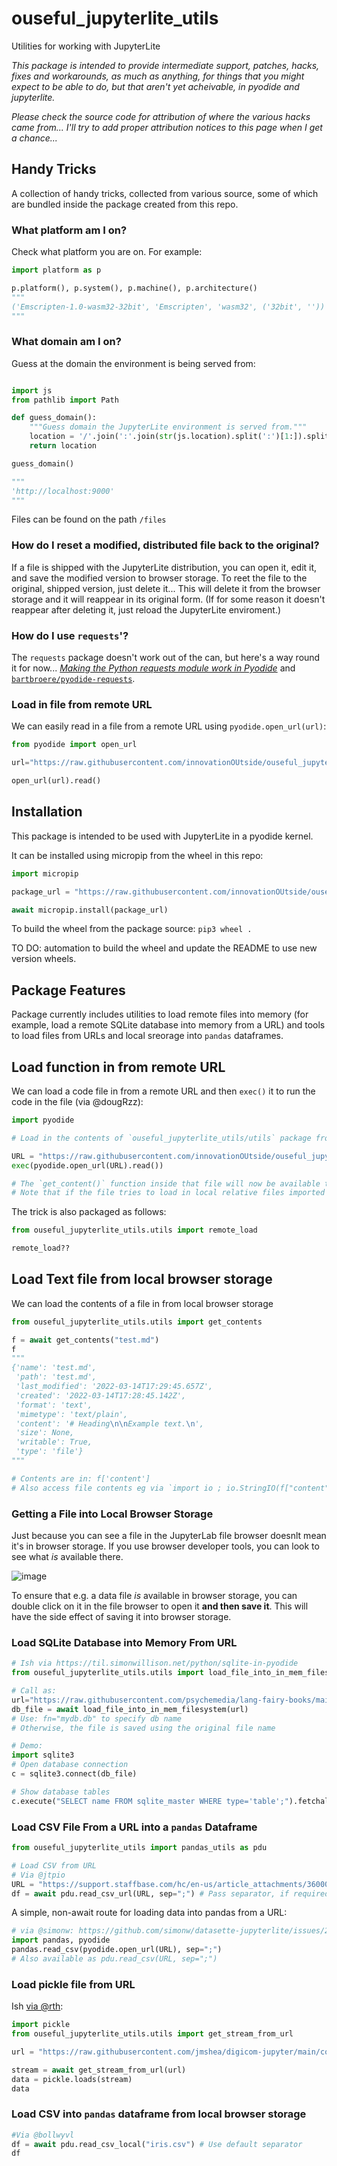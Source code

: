 # ouseful_jupyterlite_utils

Utilities for working with JupyterLite

*This package is intended to provide intermediate support, patches, hacks, fixes and workarounds, as much as anything, for things that you might expect to be able to do, but that aren't yet acheivable, in pyodide and jupyterlite.*

*Please check the source code for attribution of where the various hacks came from... I'll try to add proper attribution notices to this page when I get a chance...*


## Handy Tricks

A collection of handy tricks, collected from various source, some of which are bundled inside the package created from this repo.

### What platform am I on?

Check what platform you are on. For example:

```python
import platform as p

p.platform(), p.system(), p.machine(), p.architecture()
"""
('Emscripten-1.0-wasm32-32bit', 'Emscripten', 'wasm32', ('32bit', ''))
"""
```

### What domain am I on?

Guess at the domain the environment is being served from:

```python

import js
from pathlib import Path

def guess_domain():
    """Guess domain the JupyterLite environment is served from."""
    location = '/'.join(':'.join(str(js.location).split(':')[1:]).split('/')[:-1])
    return location

guess_domain()

"""
'http://localhost:9000'
"""
```

Files can be found on the path `/files`

### How do I reset a modified, distributed file back to the original?

If a file is shipped with the JupyterLite distribution, you can open it, edit it, and save the modified version to browser storage. To reet the file to the original, shipped version, just delete it... This will delete it from the browser storage and it will reappear in its original form. (If for some reason it doesn't reappear after deleting it, just reload the JupyterLite enviroment.)

### How do I use `requests`'?

The `requests` package doesn't work out of the can, but here's a way round it for now... [*Making the Python requests module work in Pyodide*](https://bartbroere.eu/2021/11/05/pyodide-requests/) and [`bartbroere/pyodide-requests`](https://github.com/bartbroere/pyodide-requests).

### Load in file from remote URL

We can easily read in a file from a remote URL using `pyodide.open_url(url)`:

```python
from pyodide import open_url

url="https://raw.githubusercontent.com/innovationOUtside/ouseful_jupyterlite_utils/main/ouseful_jupyterlite_utils/utils.py"

open_url(url).read()
```

## Installation

This package is intended to be used with JupyterLite in a pyodide kernel.

It can be installed using micropip from the wheel in this repo:

```python
import micropip

package_url = "https://raw.githubusercontent.com/innovationOUtside/ouseful_jupyterlite_utils/main/ouseful_jupyterlite_utils-0.0.4-py3-none-any.whl"

await micropip.install(package_url)
```

To build the wheel from the package source: `pip3 wheel .`

TO DO: automation to build the wheel and update the README to use new version wheels.

## Package Features

Package currently includes utilities to load remote files into memory (for example, load a remote SQLite database into memory from a URL) and tools to load files from URLs and local sreorage into `pandas` dataframes.

## Load function in from remote URL

We can load a code file in from a remote URL and then `exec()` it to run the code in the file (via @dougRzz):

```python
import pyodide

# Load in the contents of `ouseful_jupyterlite_utils/utils` package from a remote URL:

URL = "https://raw.githubusercontent.com/innovationOUtside/ouseful_jupyterlite_utils/main/ouseful_jupyterlite_utils/utils.py"
exec(pyodide.open_url(URL).read())

# The `get_content()` function inside that file will now be available to call.
# Note that if the file tries to load in local relative files imported inside the package, they won't be available
```

The trick is also packaged as follows:

```python
from ouseful_jupyterlite_utils.utils import remote_load

remote_load??
```

## Load Text file from local browser storage

We can load the contents of a file in from local browser storage

```python
from ouseful_jupyterlite_utils.utils import get_contents

f = await get_contents("test.md")
f
"""
{'name': 'test.md',
 'path': 'test.md',
 'last_modified': '2022-03-14T17:29:45.657Z',
 'created': '2022-03-14T17:28:45.142Z',
 'format': 'text',
 'mimetype': 'text/plain',
 'content': '# Heading\n\nExample text.\n',
 'size': None,
 'writable': True,
 'type': 'file'}
"""

# Contents are in: f['content']
# Also access file contents eg via `import io ; io.StringIO(f["content"])`
```

### Getting a File into Local Browser Storage

Just because you can see a file in the JupyterLab file browser doesnlt mean it's in browser storage. If you use browser developer tools, you can look to see what *is* available there.

![image](https://user-images.githubusercontent.com/82988/160463048-55a6abf8-1c00-4fd4-b03a-757469c02424.png)

To ensure that e.g. a data file *is* available in browser storage, you can double click on it in the file browser to open it __and then save it__. This will have the side effect of saving it into browser storage.


### Load SQLite Database into Memory From URL

```python
# Ish via https://til.simonwillison.net/python/sqlite-in-pyodide
from ouseful_jupyterlite_utils.utils import load_file_into_in_mem_filesystem

# Call as:
url="https://raw.githubusercontent.com/psychemedia/lang-fairy-books/main/data.db"
db_file = await load_file_into_in_mem_filesystem(url)
# Use: fn="mydb.db" to specify db name
# Otherwise, the file is saved using the original file name

# Demo:
import sqlite3
# Open database connection
c = sqlite3.connect(db_file)

# Show database tables
c.execute("SELECT name FROM sqlite_master WHERE type='table';").fetchall()
```

### Load CSV File From a URL into a `pandas` Dataframe

```python
from ouseful_jupyterlite_utils import pandas_utils as pdu

# Load CSV from URL
# Via @jtpio
URL = "https://support.staffbase.com/hc/en-us/article_attachments/360009197031/username.csv"
df = await pdu.read_csv_url(URL, sep=";") # Pass separator, if required, as second parameter
```

A simple, non-await route for loading data into pandas from a URL:

```python
# via @simonw: https://github.com/simonw/datasette-jupyterlite/issues/2#issuecomment-956586201
import pandas, pyodide
pandas.read_csv(pyodide.open_url(URL), sep=";")
# Also available as pdu.read_csv(URL, sep=";")
```

### Load pickle file from URL

Ish [via @rth](https://github.com/jupyterlite/jupyterlite/issues/119#issuecomment-1025817324):

```python
import pickle
from ouseful_jupyterlite_utils.utils import get_stream_from_url

url = "https://raw.githubusercontent.com/jmshea/digicom-jupyter/main/content/signals.pkl"

stream = await get_stream_from_url(url)
data = pickle.loads(stream)
data
```

### Load CSV into `pandas` dataframe from local browser storage

```python
#Via @bollwyvl
df = await pdu.read_csv_local("iris.csv") # Use default separator
df
```
